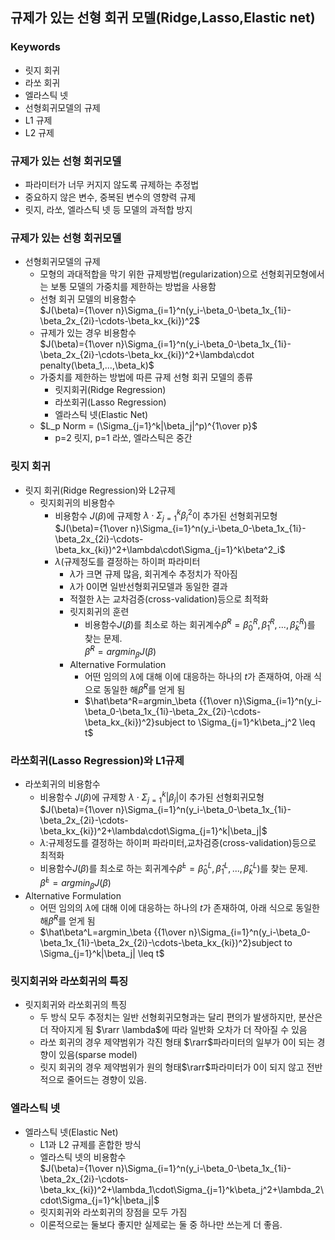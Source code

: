 ## 규제가 있는 선형 회귀 모델(Ridge,Lasso,Elastic net)
### Keywords
- 릿지 회귀
- 라쏘 회귀
- 엘라스틱 넷
- 선형회귀모델의 규제
- L1 규제
- L2 규제
### 규제가 있는 선형 회귀모델
- 파라미터가 너무 커지지 않도록 규제하는 추정법
- 중요하지 않은 변수, 중복된 변수의 영향력 규제
- 릿지, 라쏘, 엘라스틱 넷 등 모델의 과적합 방지
### 규제가 있는 선형 회귀모델
- 선형회귀모델의 규제
  - 모형의 과대적합을 막기 위한 규제방법(regularization)으로 선형회귀모형에서는 보통 모델의 가중치를 제한하는 방법을 사용함
  - 선형 회귀 모델의 비용함수<br>$J(\beta)={1\over n}\Sigma_{i=1}^n(y_i-\beta_0-\beta_1x_{1i}-\beta_2x_{2i}-\cdots-\beta_kx_{ki})^2$
  - 규제가 있는 경우 비용함수<br>$J(\beta)={1\over n}\Sigma_{i=1}^n(y_i-\beta_0-\beta_1x_{1i}-\beta_2x_{2i}-\cdots-\beta_kx_{ki})^2+\lambda\cdot penalty(\beta_1,...,\beta_k)$
  - 가중치를 제한하는 방법에 따른 규제 선형 회귀 모델의 종류
    - 릿지회귀(Ridge Regression)
    - 라쏘회귀(Lasso Regression)
    - 엘라스틱 넷(Elastic Net)
  - $L_p Norm = (\Sigma_{j=1}^k|\beta_j|^p)^{1\over p}$
    - p=2 릿지, p=1 라쏘, 엘라스틱은 중간
### 릿지 회귀
- 릿지 회귀(Ridge Regression)와 L2규제
  - 릿지회귀의 비용함수
    - 비용함수 $J(\beta)$에 규제항 $\lambda\cdot \Sigma_{j=1}^k\beta^2_i$이 추가된 선형회귀모형<br>$J(\beta)={1\over n}\Sigma_{i=1}^n(y_i-\beta_0-\beta_1x_{1i}-\beta_2x_{2i}-\cdots-\beta_kx_{ki})^2+\lambda\cdot\Sigma_{j=1}^k\beta^2_i$
    - $\lambda$(규제정도를 결정하는 하이퍼 파라미터
      - $\lambda$가 크면 규제 많음, 회귀계수 추정치가 작아짐
      - $\lambda$가 0이면 일반선형회귀모델과 동일한 결과
      - 적절한 $\lambda$는 교차검증(cross-validation)등으로 최적화
      - 릿지회귀의 훈련
        - 비용함수$J(\beta)$를 최소로 하는 회귀계수$\hat\beta^R= \hat\beta^R_0,\hat\beta^R_1,...,\hat\beta^R_k)$를 찾는 문제.<br>$\hat\beta^R=argmin_\beta J(\beta)$
      - Alternative Formulation
        - 어떤 임의의 $\lambda$에 대해 이에 대응하는 하나의 $t$가 존재하여, 아래 식으로 동일한 해$\hat\beta^R$를 얻게 됨
        - $\hat\beta^R=argmin_\beta {{1\over n}\Sigma_{i=1}^n(y_i-\beta_0-\beta_1x_{1i}-\beta_2x_{2i}-\cdots-\beta_kx_{ki})^2}subject to \Sigma_{j=1}^k\beta_j^2 \leq t$
### 라쏘회귀(Lasso Regression)와 L1규제
- 라쏘회귀의 비용함수
  - 비용함수 $J(\beta)$에 규제항 $\lambda\cdot \Sigma_{j=1}^k|\beta_j|$이 추가된 선형회귀모형<br>$J(\beta)={1\over n}\Sigma_{i=1}^n(y_i-\beta_0-\beta_1x_{1i}-\beta_2x_{2i}-\cdots-\beta_kx_{ki})^2+\lambda\cdot\Sigma_{j=1}^k|\beta_j|$
  - $\lambda$:규제정도를 결정하는 하이퍼 파라미터,교차검증(cross-validation)등으로 최적화
  -  비용함수$J(\beta)$를 최소로 하는 회귀계수$\hat\beta^L= \hat\beta^L_0,\hat\beta^L_1,...,\hat\beta^L_k)$를 찾는 문제.<br>$\hat\beta^L=argmin_\beta J(\beta)$
-  Alternative Formulation
     - 어떤 임의의 $\lambda$에 대해 이에 대응하는 하나의 $t$가 존재하여, 아래 식으로 동일한 해$\hat\beta^R$를 얻게 됨
      - $\hat\beta^L=argmin_\beta {{1\over n}\Sigma_{i=1}^n(y_i-\beta_0-\beta_1x_{1i}-\beta_2x_{2i}-\cdots-\beta_kx_{ki})^2}subject to \Sigma_{j=1}^k|\beta_j| \leq t$
### 릿지회귀와 라쏘회귀의 특징
- 릿지회귀와 라쏘회귀의 특징
  - 두 방식 모두 추정치는 일반 선형회귀모형과는 달리 편의가 발생하지만, 분산은 더 작아지게 됨 $\rarr \lambda$에 따라 일반화 오차가 더 작아질 수 있음
  - 라쏘 회귀의 경우 제약범위가 각진 형태 $\rarr$파라미터의 일부가 0이 되는 경향이 있음(sparse model)
  - 릿지 회귀의 경우 제약범위가 원의 형태$\rarr$파라미터가 0이 되지 않고 전반적으로 줄어드는 경향이 있음.
### 엘라스틱 넷
- 엘라스틱 넷(Elastic Net)
  - L1과 L2 규제를 혼합한 방식
  - 엘라스틱 넷의 비용함수<br> $J(\beta)={1\over n}\Sigma_{i=1}^n(y_i-\beta_0-\beta_1x_{1i}-\beta_2x_{2i}-\cdots-\beta_kx_{ki})^2+\lambda_1\cdot\Sigma_{j=1}^k\beta_j^2+\lambda_2\cdot\Sigma_{j=1}^k|\beta_j|$
  - 릿지회귀와 라쏘회귀의 장점을 모두 가짐
  - 이론적으로는 둘보다 좋지만 실제로는 둘 중 하나만 쓰는게 더 좋음.
